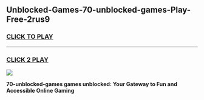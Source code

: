 
## Unblocked-Games-70-unblocked-games-Play-Free-2rus9
<h3>
<a href="https://premium76.site?title=70-unblocked-games&ref=20A">CLICK TO PLAY</a></h3>
<hr>

<h3>
<a href="https://premium76.site?title=70-unblocked-games&ref=20A">CLICK 2 PLAY</a>
  
</h3>

<a href="https://premium76.site?title=70-unblocked-games&ref=20A"><img src="https://clearcache.store/games.png"></a>


**70-unblocked-games games unblocked: Your Gateway to Fun and Accessible Online Gaming**
